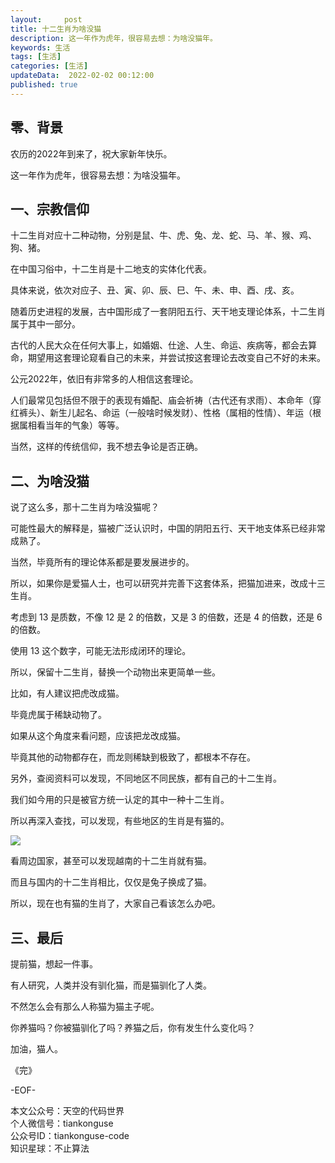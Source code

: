 ```yaml
---   
layout:     post  
title: 十二生肖为啥没猫  
description: 这一年作为虎年，很容易去想：为啥没猫年。       
keywords: 生活  
tags: [生活]    
categories: [生活]  
updateData:  2022-02-02 00:12:00  
published: true  
---  
```


## 零、背景


农历的2022年到来了，祝大家新年快乐。  

这一年作为虎年，很容易去想：为啥没猫年。  



## 一、宗教信仰  


十二生肖对应十二种动物，分别是鼠、牛、虎、兔、龙、蛇、马、羊、猴、鸡、狗、猪。  



在中国习俗中，十二生肖是十二地支的实体化代表。  




具体来说，依次对应子、丑、寅、卯、辰、巳、午、未、申、酉、戌、亥。  


随着历史进程的发展，古中国形成了一套阴阳五行、天干地支理论体系，十二生肖属于其中一部分。  



古代的人民大众在任何大事上，如婚姻、仕途、人生、命运、疾病等，都会去算命，期望用这套理论窥看自己的未来，并尝试按这套理论去改变自己不好的未来。  


公元2022年，依旧有非常多的人相信这套理论。  


人们最常见包括但不限于的表现有婚配、庙会祈祷（古代还有求雨）、本命年（穿红裤头）、新生儿起名、命运（一般啥时候发财）、性格（属相的性情）、年运（根据属相看当年的气象）等等。  



当然，这样的传统信仰，我不想去争论是否正确。  



## 二、为啥没猫  


说了这么多，那十二生肖为啥没猫呢？  




可能性最大的解释是，猫被广泛认识时，中国的阴阳五行、天干地支体系已经非常成熟了。  


当然，毕竟所有的理论体系都是要发展进步的。  




所以，如果你是爱猫人士，也可以研究并完善下这套体系，把猫加进来，改成十三生肖。  


考虑到 13 是质数，不像 12 是 2 的倍数，又是 3 的倍数，还是 4 的倍数，还是 6 的倍数。  





使用 13 这个数字，可能无法形成闭环的理论。  





所以，保留十二生肖，替换一个动物出来更简单一些。  




比如，有人建议把虎改成猫。  



毕竟虎属于稀缺动物了。  



如果从这个角度来看问题，应该把龙改成猫。  




毕竟其他的动物都存在，而龙则稀缺到极致了，都根本不存在。  


另外，查阅资料可以发现，不同地区不同民族，都有自己的十二生肖。  





我们如今用的只是被官方统一认定的其中一种十二生肖。  







所以再深入查找，可以发现，有些地区的生肖是有猫的。  



![](https://res2022.tiankonguse.com/images/2022/02/02/001.png)




看周边国家，甚至可以发现越南的十二生肖就有猫。  



而且与国内的十二生肖相比，仅仅是兔子换成了猫。  





所以，现在也有猫的生肖了，大家自己看该怎么办吧。  



## 三、最后  


提前猫，想起一件事。  

有人研究，人类并没有驯化猫，而是猫驯化了人类。  

不然怎么会有那么人称猫为猫主子呢。  



你养猫吗？你被猫驯化了吗？养猫之后，你有发生什么变化吗？  



加油，猫人。  

《完》    


-EOF-  



本文公众号：天空的代码世界  
个人微信号：tiankonguse  
公众号ID：tiankonguse-code  
知识星球：不止算法  

